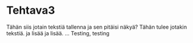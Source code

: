 # Tehtava3
Tähän siis jotain tekstiä
tallenna 
ja sen pitäisi näkyä?
Tähän tulee jotakin tekstiä.
ja lisää ja lisää.
...
Testing, testing